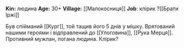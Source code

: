 
**Kin:** людина
**Age:** 30+
**Village:** [[Малокосниця]]
**Job**: клірик ?[[Брати Іржі]]

Був спійманий [[Кург]], той тащив його 5 днів у мішку. Врятований нашими героями і відправлений до [[Улоговина]], [[Рука Мерця]]. Противний мужлан, погана людина. Клірик?